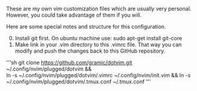 These are my own vim customization files which are usually very personal.
However, you could take advantage of them if you will.

Here are some special notes and structure for this configuration.

0. Install git first. On ubuntu machine use:
  sudo apt-get install git-core
1. Make link in your .vim directory to this .vimrc file. That way you can modify and push the changes back to this GitHub repository.

'''sh
  git clone https://github.com/gramic/dotvim.git ~/.config/nvim/plugged/dotvim && \
  ln -s ~/.config/nvim/plugged/dotvim/.vimrc ~/.config/nvim/init.vim && 
  ln -s ~/.config/nvim/plugged/dotvim/.tmux.conf ~/.tmux.conf
'''
